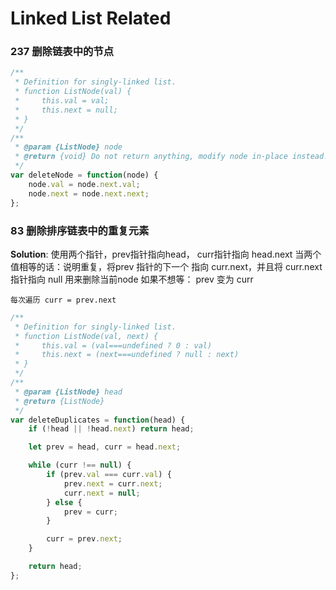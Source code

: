 # Linked List Related

### 237 删除链表中的节点
```javascript
/**
 * Definition for singly-linked list.
 * function ListNode(val) {
 *     this.val = val;
 *     this.next = null;
 * }
 */
/**
 * @param {ListNode} node
 * @return {void} Do not return anything, modify node in-place instead.
 */
var deleteNode = function(node) {
    node.val = node.next.val;
    node.next = node.next.next;
};
```

### 83 删除排序链表中的重复元素

**Solution**: 
    使用两个指针，prev指针指向head， curr指针指向 head.next
    当两个值相等的话：说明重复，将prev 指针的下一个 指向 curr.next，并且将 curr.next 指针指向 null 用来删除当前node
    如果不想等： prev 变为 curr

    每次遍历 curr = prev.next


```javascript
/**
 * Definition for singly-linked list.
 * function ListNode(val, next) {
 *     this.val = (val===undefined ? 0 : val)
 *     this.next = (next===undefined ? null : next)
 * }
 */
/**
 * @param {ListNode} head
 * @return {ListNode}
 */
var deleteDuplicates = function(head) {
    if (!head || !head.next) return head;

    let prev = head, curr = head.next;

    while (curr !== null) {
        if (prev.val === curr.val) {
            prev.next = curr.next;
            curr.next = null;
        } else {
            prev = curr;
        }

        curr = prev.next;
    }

    return head;
};
```

